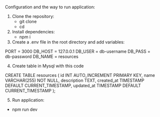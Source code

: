 Configuration and the way to run application:

1. Clone the repository:
   - git clone <url-repo>
   - cd <file>
2. Install dependencies:
   - npm i
3. Create a .env file in the root directory and add variables:

PORT = 3000
DB_HOST = 127.0.0.1
DB_USER = db-username
DB_PASS = db-password
DB_NAME = resources

4. Create table in Mysql with this code

CREATE TABLE resources (
id INT AUTO_INCREMENT PRIMARY KEY,
name VARCHAR(255) NOT NULL,
description TEXT,
created_at TIMESTAMP DEFAULT CURRENT_TIMESTAMP,
updated_at TIMESTAMP DEFAULT CURRENT_TIMESTAMP
);

5. Run application:

- npm run dev
